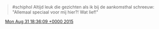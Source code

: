 > \#schiphol Altijd leuk die gezichten als ik bij de aankomsthal schreeuw: "Allemaal speciaal voor mij hier?\! Wat lief\!"

<img src="../../media/tweet.ico" width="12" /> [Mon Aug 31 18:36:09 +0000 2015](https://twitter.com/DromerDenker/status/638420021316878336)